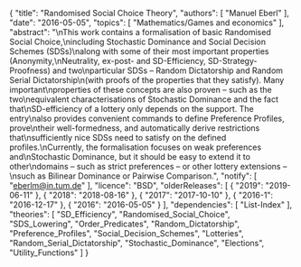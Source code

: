{
    "title": "Randomised Social Choice Theory",
    "authors": [
        "Manuel Eberl"
    ],
    "date": "2016-05-05",
    "topics": [
        "Mathematics/Games and economics"
    ],
    "abstract": "\nThis work contains a formalisation of basic Randomised Social Choice,\nincluding Stochastic Dominance and Social Decision Schemes (SDSs)\nalong with some of their most important properties (Anonymity,\nNeutrality, ex-post- and SD-Efficiency, SD-Strategy-Proofness) and two\nparticular SDSs – Random Dictatorship and Random Serial Dictatorship\n(with proofs of the properties that they satisfy). Many important\nproperties of these concepts are also proven – such as the two\nequivalent characterisations of Stochastic Dominance and the fact that\nSD-efficiency of a lottery only depends on the support.  The entry\nalso provides convenient commands to define Preference Profiles, prove\ntheir well-formedness, and automatically derive restrictions that\nsufficiently nice SDSs need to satisfy on the defined profiles.\nCurrently, the formalisation focuses on weak preferences and\nStochastic Dominance, but it should be easy to extend it to other\ndomains – such as strict preferences – or other lottery extensions –\nsuch as Bilinear Dominance or Pairwise Comparison.",
    "notify": [
        "eberlm@in.tum.de"
    ],
    "licence": "BSD",
    "olderReleases": [
        {
            "2019": "2019-06-11"
        },
        {
            "2018": "2018-08-16"
        },
        {
            "2017": "2017-10-10"
        },
        {
            "2016-1": "2016-12-17"
        },
        {
            "2016": "2016-05-05"
        }
    ],
    "dependencies": [
        "List-Index"
    ],
    "theories": [
        "SD_Efficiency",
        "Randomised_Social_Choice",
        "SDS_Lowering",
        "Order_Predicates",
        "Random_Dictatorship",
        "Preference_Profiles",
        "Social_Decision_Schemes",
        "Lotteries",
        "Random_Serial_Dictatorship",
        "Stochastic_Dominance",
        "Elections",
        "Utility_Functions"
    ]
}